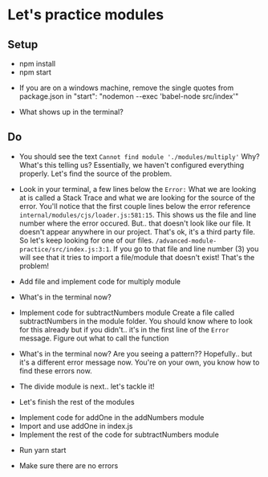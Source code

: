 # Let's practice modules
## Setup
* npm install
* npm start
- If you are on a windows machine, remove the single quotes from package.json in "start": "nodemon --exec 'babel-node src/index'"
* What shows up in the terminal?

## Do
* You should see the text `Cannot find module './modules/multiply'`
Why? What's this telling us? Essentially, we haven't configured everything properly.
Let's find the source of the problem.

* Look in your terminal, a few lines below the `Error:`
What we are looking at is called a Stack Trace and what we are looking for the source of the error. 
You'll notice that the first couple lines below the error reference `internal/modules/cjs/loader.js:581:15`. 
This shows us the file and line number where the error occured. But.. that doesn't look like our file. It doesn't
appear anywhere in our project. That's ok, it's a third party file. So let's keep looking for one of our files. 
`/advanced-module-practice/src/index.js:3:1`. If you go to that file and line number (3) you will see that it 
tries to import a file/module that doesn't exist! That's the problem!

* Add file and implement code for multiply module

* What's in the terminal now?

* Implement code for subtractNumbers module
Create a file called subtractNumbers in the module folder. You should know where to look 
for this already but if you didn't.. it's in the first line of the `Error` message. 
Figure out what to call the function

* What's in the terminal now?
Are you seeing a pattern?? Hopefully.. but it's a different error message now. You're on your own, you know 
how to find these errors now. 

* The divide module is next.. let's tackle it!

* Let's finish the rest of the modules
- Implement code for addOne in the addNumbers module
- Import and use addOne in index.js
- Implement the rest of the code for subtractNumbers module

* Run yarn start

* Make sure there are no errors

